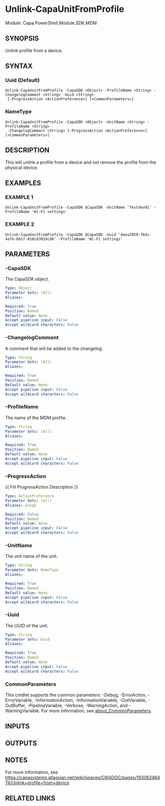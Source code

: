 # Unlink-CapaUnitFromProfile

Module: Capa.PowerShell.Module.SDK.MDM

## SYNOPSIS
Unlink profile from a device.

## SYNTAX

### Uuid (Default)
```
Unlink-CapaUnitFromProfile -CapaSDK <Object> -ProfileName <String> -ChangelogComment <String> -Uuid <String>
 [-ProgressAction <ActionPreference>] [<CommonParameters>]
```

### NameType
```
Unlink-CapaUnitFromProfile -CapaSDK <Object> -UnitName <String> -ProfileName <String>
 -ChangelogComment <String> [-ProgressAction <ActionPreference>] [<CommonParameters>]
```

## DESCRIPTION
This will unlink a profile from a device and not remove the profile from the physical device.

## EXAMPLES

### EXAMPLE 1
```
Unlink-CapaUnitFromProfile -CapaSDK $CapaSDK -UnitName 'Testdev01' -ProfileName 'Wi-Fi settings'
```

### EXAMPLE 2
```
Unlink-CapaUnitFromProfile -CapaSDK $CapaSDK -Uuid '4eea2959-fb4c-4afe-b61f-810cb3019cd6' -ProfileName 'Wi-Fi settings'
```

## PARAMETERS

### -CapaSDK
The CapaSDK object.

```yaml
Type: Object
Parameter Sets: (All)
Aliases:

Required: True
Position: Named
Default value: None
Accept pipeline input: False
Accept wildcard characters: False
```

### -ChangelogComment
A comment that will be added to the changelog.

```yaml
Type: String
Parameter Sets: (All)
Aliases:

Required: True
Position: Named
Default value: None
Accept pipeline input: False
Accept wildcard characters: False
```

### -ProfileName
The name of the MDM profile.

```yaml
Type: String
Parameter Sets: (All)
Aliases:

Required: True
Position: Named
Default value: None
Accept pipeline input: False
Accept wildcard characters: False
```

### -ProgressAction
{{ Fill ProgressAction Description }}

```yaml
Type: ActionPreference
Parameter Sets: (All)
Aliases: proga

Required: False
Position: Named
Default value: None
Accept pipeline input: False
Accept wildcard characters: False
```

### -UnitName
The unit name of the unit.

```yaml
Type: String
Parameter Sets: NameType
Aliases:

Required: True
Position: Named
Default value: None
Accept pipeline input: False
Accept wildcard characters: False
```

### -Uuid
The UUID of the unit.

```yaml
Type: String
Parameter Sets: Uuid
Aliases:

Required: True
Position: Named
Default value: None
Accept pipeline input: False
Accept wildcard characters: False
```

### CommonParameters
This cmdlet supports the common parameters: -Debug, -ErrorAction, -ErrorVariable, -InformationAction, -InformationVariable, -OutVariable, -OutBuffer, -PipelineVariable, -Verbose, -WarningAction, and -WarningVariable. For more information, see [about_CommonParameters](http://go.microsoft.com/fwlink/?LinkID=113216).

## INPUTS

## OUTPUTS

## NOTES
For more information, see https://capasystems.atlassian.net/wiki/spaces/CI64DOC/pages/19306246474/Unlink+profile+from+device

## RELATED LINKS
